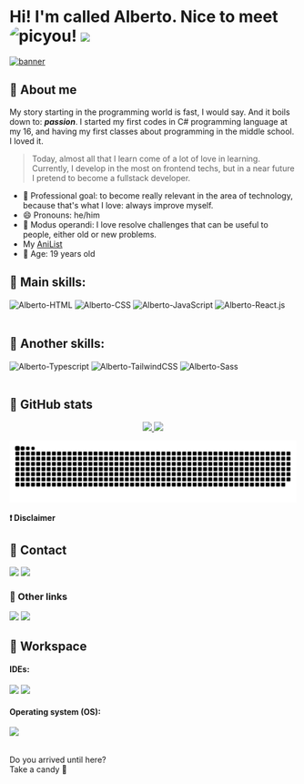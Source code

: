 # Hi! I'm called Alberto. Nice to meet you! <img src="https://media.giphy.com/media/hvRJCLFzcasrR4ia7z/giphy.gif" width="25px"> <img align="left" alt="pic" height="38" style="border-radius:50px;" src="https://c.tenor.com/JUPt0-Fm0AIAAAAi/baka-neko.gif?width=676&height=676">

[![banner](./meu-banner.png)](https://github.com/allbertuu)

## 🔖 About me
My story starting in the programming world is fast, I would say. And it boils down to: ***passion***. I started my first codes in C# programming language at my 16, and having my first classes about programming in the middle school. I loved it.
> Today, almost all that I learn come of a lot of love in learning. Currently, I develop in the most on frontend techs, but in a near future I pretend to become a fullstack developer.

<!-- Minha história entrando na programação é rápida, eu diria. E se resume em: ***paixão***. Comecei meus primeiros códigos em C# aos 16 anos, tendo minhas primeiras aulas de programação na vida no colegial. Me encantei.  
> Hoje, quase tudo que aprendo advém de uma sede insaciavél de aprender. Atualmente, desenvolvo majoritariamente voltado à tecnologias de Front-end, mas no futuro pretendo me tornar Fullstack.   -->

<!-- - 🎯 Objetivo profissional: me tornar relevante na área de tecnologia, pois é o que eu amo: sempre evoluir.
- 😄 Pronomes: ele/dele
- 🧩 Modus operandi: viciado em resolver problemas, me pego sempre buscando desafios novos ou antigos para resolver. 
- Meu <a href="https://anilist.co/user/allbertuu/">AniList</a>
- 🎂 Idade: 19 anos -->

- 🎯 Professional goal: to become really relevant in the area of technology, because that's what I love: always improve myself.
- 😄 Pronouns: he/him
- 🧩 Modus operandi: I love resolve challenges that can be useful to people, either old or new problems. 
- My <a href="https://anilist.co/user/allbertuu/">AniList</a>
- 🎂 Age: 19 years old

## 🚀 Main skills:
<div>
  <img align="center" alt="Alberto-HTML" height="30" width="40" src="https://www.svgrepo.com/show/349402/html5.svg">
  <img align="center" alt="Alberto-CSS" height="30" width="40" src="https://www.svgrepo.com/show/349330/css3.svg">
  <img align="center" alt="Alberto-JavaScript" height="30" width="40" src="https://www.svgrepo.com/show/349419/javascript.svg">
  <img align="center" alt="Alberto-React.js" height="30" width="40" src="https://www.svgrepo.com/show/354259/react.svg">
</div>
<br>

## 🚀 Another skills:
<div>
  <img align="center" alt="Alberto-Typescript" height="30" width="40" src="https://www.svgrepo.com/show/349540/typescript.svg">
  <img align="center" alt="Alberto-TailwindCSS" height="30" width="40" src="https://www.svgrepo.com/show/354431/tailwindcss-icon.svg">
  <img align="center" alt="Alberto-Sass" height="30" width="40" src="https://www.svgrepo.com/show/354310/sass.svg">
</div>
<br>

## 🔄 GitHub stats
<div align="center">
  <a href="https://github.com/allbertuu">
   <img height="140em" src="https://github-readme-stats.vercel.app/api?username=allbertuu&show_icons=true&theme=nord&include_all_commits=true&count_private=true"/>
   <img height="140em" src="https://github-readme-stats.vercel.app/api/top-langs/?username=allbertuu&layout=compact&langs_count=7&theme=nord"/>
   
   ![Snake animation](https://github.com/allbertuu/allbertuu/blob/output/github-contribution-grid-snake.svg)
  
  </a>
</div>
  
**❗ Disclaimer**  
<!-- A minha experiência em uma linguagem neste painel <strong>não</strong> reflete o meu absoluto aprendizado, visto que só se aplica à <mark>projetos públicos</mark>.  
O meu nível de experiência real com a linguagem sempre irá variar para cima, nunca para baixo. -->

  ## 📧 Contact
  <div>
   <a href ="mailto:albertovinicius3@gmail.com"><img src="https://img.shields.io/badge/Gmail-D14836?style=for-the-badge&logo=gmail&logoColor=white" target="_blank"></a>
   <a href="https://www.linkedin.com/in/albertov-albuquerque/" target="_blank"><img src="https://img.shields.io/badge/-LinkedIn-%230077B5?style=for-the-badge&logo=linkedin&logoColor=white" target="_blank"></a> 
  </div>

  ### 🍪 Other links
   <a href="https://instagram.com/albert.vny" target="_blank"><img src="https://img.shields.io/badge/-Instagram-%23E4405F?style=for-the-badge&logo=instagram&logoColor=white" target="_blank"></a>
   <a href="https://open.spotify.com/user/f59bk8mb2ucak8liirg2oqx0p?si=EVsOUON7S-SzOVMnFhvtpA&utm_source=whatsapp&dl_branch=1"><img src="https://img.shields.io/badge/Spotify-1ED760?&style=for-the-badge&logo=spotify&logoColor=white" target="_blank"></a>
 
  ## 💠 Workspace

  #### IDEs:
  <div>
    <img src="https://img.shields.io/badge/VISUAL%20STUDIO%20CODE-%230077B5?style=for-the-badge&logo=visualstudiocode&logoColor=white">
    <img src="https://img.shields.io/badge/Jupyter-orange?style=for-the-badge&logo=Jupyter&logoColor=white">
  </div>
  
  #### Operating system (OS):
  <div>
    <img src="https://img.shields.io/badge/Windows-0078D6?style=for-the-badge&logo=windows&logoColor=white">
  </div>
  
<div>

  ##
  
</div>
  
Do you arrived until here?  
Take a candy 🍬 
<!--   
<h3>Informações (quase) irrelevantes 🌟</h3>
  1. Meus animes favoritos são: Fullmetal Alchemist e Hunter X Hunter.<br>
  2. Sou viciado em praticar exercício pela manhã cedinho (sério, bom demais)<br>
  3. Planejo, e vou, viajar o mundo 🌎<br> -->
